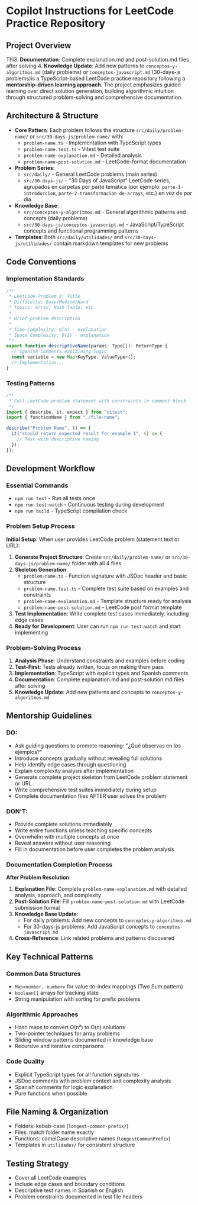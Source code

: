# Copilot Instructions for LeetCode Practice Repository

## Project Overview

Thi3. **Documentation**: Complete explanation.md and post-solution.md files after solving 4. **Knowledge Update**: Add new patterns to `conceptos-y-algoritmos.md` (daily problems) or `conceptos-javascript.md` (30-days-js problems)is a TypeScript-based LeetCode practice repository following a **mentorship-driven learning approach**. The project emphasizes guided learning over direct solution generation, building algorithmic intuition through structured problem-solving and comprehensive documentation.

## Architecture & Structure

- **Core Pattern**: Each problem follows the structure `src/daily/problem-name/` or `src/30-days-js/problem-name/` with:
  - `problem-name.ts` - Implementation with TypeScript types
  - `problem-name.test.ts` - Vitest test suite
  - `problem-name-explanation.md` - Detailed analysis
  - `problem-name-post-solution.md` - LeetCode-format documentation
- **Problem Series**:
  - `src/daily/` - General LeetCode problems (main series)
  - `src/30-days-js/` - "30 Days of JavaScript" LeetCode series, agrupados en carpetas por parte temática (por ejemplo: `parte-1-introduccion`, `parte-2-transformacion-de-arrays`, etc.) en vez de por día.
- **Knowledge Base**:
  - `src/conceptos-y-algoritmos.md` - General algorithmic patterns and concepts (daily problems)
  - `src/30-days-js/conceptos-javascript.md` - JavaScript/TypeScript concepts and functional programming patterns
- **Templates**: Both `src/daily/utilidades/` and `src/30-days-js/utilidades/` contain markdown templates for new problems

## Code Conventions

### Implementation Standards

```typescript
/**
 * LeetCode Problem X: Title
 * Difficulty: Easy/Medium/Hard
 * Topics: Array, Hash Table, etc.
 *
 * Brief problem description
 *
 * Time Complexity: O(n) - explanation
 * Space Complexity: O(1) - explanation
 */
export function descriptiveName(params: Type[]): ReturnType {
  // Spanish comments explaining logic
  const variable = new Map<KeyType, ValueType>();
  // Implementation...
}
```

### Testing Patterns

```typescript
/**
 * Full LeetCode problem statement with constraints in comment block
 */
import { describe, it, expect } from "vitest";
import { functionName } from "./file-name";

describe("Problem Name", () => {
  it("should return expected result for example 1", () => {
    // Test with descriptive naming
  });
});
```

## Development Workflow

### Essential Commands

- `npm run test` - Run all tests once
- `npm run test:watch` - Continuous testing during development
- `npm run build` - TypeScript compilation check

### Problem Setup Process

**Initial Setup**: When user provides LeetCode problem (statement text or URL):

1. **Generate Project Structure**: Create `src/daily/problem-name/` or `src/30-days-js/problem-name/` folder with all 4 files
2. **Skeleton Generation**:
   - `problem-name.ts` - Function signature with JSDoc header and basic structure
   - `problem-name.test.ts` - Complete test suite based on examples and constraints
   - `problem-name-explanation.md` - Template structure ready for analysis
   - `problem-name-post-solution.md` - LeetCode post format template
3. **Test Implementation**: Write complete test cases immediately, including edge cases
4. **Ready for Development**: User can run `npm run test:watch` and start implementing

### Problem-Solving Process

1. **Analysis Phase**: Understand constraints and examples before coding
2. **Test-First**: Tests already written, focus on making them pass
3. **Implementation**: TypeScript with explicit types and Spanish comments
4. **Documentation**: Complete explanation.md and post-solution.md files after solving
5. **Knowledge Update**: Add new patterns and concepts to `conceptos-y-algoritmos.md`

## Mentorship Guidelines

### DO:

- Ask guiding questions to promote reasoning: "¿Qué observas en los ejemplos?"
- Introduce concepts gradually without revealing full solutions
- Help identify edge cases through questioning
- Explain complexity analysis after implementation
- Generate complete project skeleton from LeetCode problem statement or URL
- Write comprehensive test suites immediately during setup
- Complete documentation files AFTER user solves the problem

### DON'T:

- Provide complete solutions immediately
- Write entire functions unless teaching specific concepts
- Overwhelm with multiple concepts at once
- Reveal answers without user reasoning
- Fill in documentation before user completes the problem analysis

### Documentation Completion Process

**After Problem Resolution**:

1. **Explanation File**: Complete `problem-name-explanation.md` with detailed analysis, approach, and complexity
2. **Post-Solution File**: Fill `problem-name-post-solution.md` with LeetCode submission format
3. **Knowledge Base Update**:
   - For daily problems: Add new concepts to `conceptos-y-algoritmos.md`
   - For 30-days-js problems: Add JavaScript concepts to `conceptos-javascript.md`
4. **Cross-Reference**: Link related problems and patterns discovered

## Key Technical Patterns

### Common Data Structures

- `Map<number, number>` for value-to-index mappings (Two Sum pattern)
- `boolean[]` arrays for tracking state
- String manipulation with sorting for prefix problems

### Algorithmic Approaches

- Hash maps to convert O(n²) to O(n) solutions
- Two-pointer techniques for array problems
- Sliding window patterns documented in knowledge base
- Recursive and iterative comparisons

### Code Quality

- Explicit TypeScript types for all function signatures
- JSDoc comments with problem context and complexity analysis
- Spanish comments for logic explanation
- Pure functions when possible

## File Naming & Organization

- Folders: kebab-case (`longest-common-prefix/`)
- Files: match folder name exactly
- Functions: camelCase descriptive names (`longestCommonPrefix`)
- Templates in `utilidades/` for consistent structure

## Testing Strategy

- Cover all LeetCode examples
- Include edge cases and boundary conditions
- Descriptive test names in Spanish or English
- Problem constraints documented in test file headers
